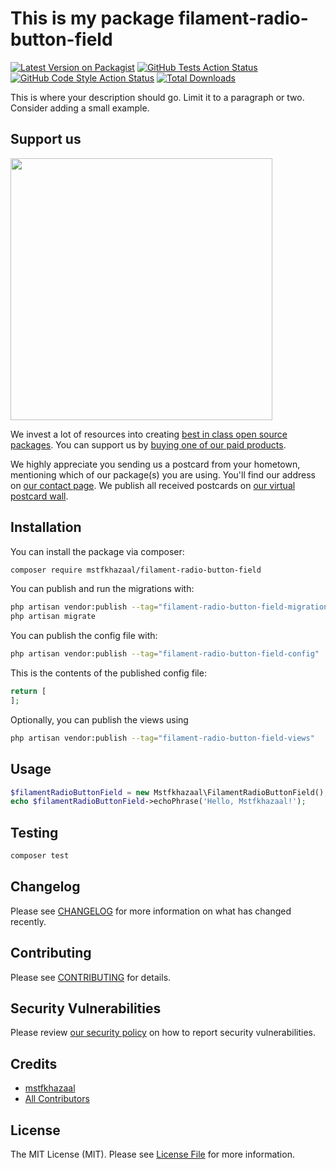 # This is my package filament-radio-button-field

[![Latest Version on Packagist](https://img.shields.io/packagist/v/mstfkhazaal/filament-radio-button-field.svg?style=flat-square)](https://packagist.org/packages/mstfkhazaal/filament-radio-button-field)
[![GitHub Tests Action Status](https://img.shields.io/github/actions/workflow/status/mstfkhazaal/filament-radio-button-field/run-tests.yml?branch=main&label=tests&style=flat-square)](https://github.com/mstfkhazaal/filament-radio-button-field/actions?query=workflow%3Arun-tests+branch%3Amain)
[![GitHub Code Style Action Status](https://img.shields.io/github/actions/workflow/status/mstfkhazaal/filament-radio-button-field/fix-php-code-style-issues.yml?branch=main&label=code%20style&style=flat-square)](https://github.com/mstfkhazaal/filament-radio-button-field/actions?query=workflow%3A"Fix+PHP+code+style+issues"+branch%3Amain)
[![Total Downloads](https://img.shields.io/packagist/dt/mstfkhazaal/filament-radio-button-field.svg?style=flat-square)](https://packagist.org/packages/mstfkhazaal/filament-radio-button-field)

This is where your description should go. Limit it to a paragraph or two. Consider adding a small example.

## Support us

[<img src="https://github-ads.s3.eu-central-1.amazonaws.com/filament-radio-button-field.jpg?t=1" width="419px" />](https://spatie.be/github-ad-click/filament-radio-button-field)

We invest a lot of resources into creating [best in class open source packages](https://spatie.be/open-source). You can support us by [buying one of our paid products](https://spatie.be/open-source/support-us).

We highly appreciate you sending us a postcard from your hometown, mentioning which of our package(s) you are using. You'll find our address on [our contact page](https://spatie.be/about-us). We publish all received postcards on [our virtual postcard wall](https://spatie.be/open-source/postcards).

## Installation

You can install the package via composer:

```bash
composer require mstfkhazaal/filament-radio-button-field
```

You can publish and run the migrations with:

```bash
php artisan vendor:publish --tag="filament-radio-button-field-migrations"
php artisan migrate
```

You can publish the config file with:

```bash
php artisan vendor:publish --tag="filament-radio-button-field-config"
```

This is the contents of the published config file:

```php
return [
];
```

Optionally, you can publish the views using

```bash
php artisan vendor:publish --tag="filament-radio-button-field-views"
```

## Usage

```php
$filamentRadioButtonField = new Mstfkhazaal\FilamentRadioButtonField();
echo $filamentRadioButtonField->echoPhrase('Hello, Mstfkhazaal!');
```

## Testing

```bash
composer test
```

## Changelog

Please see [CHANGELOG](CHANGELOG.md) for more information on what has changed recently.

## Contributing

Please see [CONTRIBUTING](CONTRIBUTING.md) for details.

## Security Vulnerabilities

Please review [our security policy](../../security/policy) on how to report security vulnerabilities.

## Credits

- [mstfkhazaal](https://github.com/mstfkhazaal)
- [All Contributors](../../contributors)

## License

The MIT License (MIT). Please see [License File](LICENSE.md) for more information.
